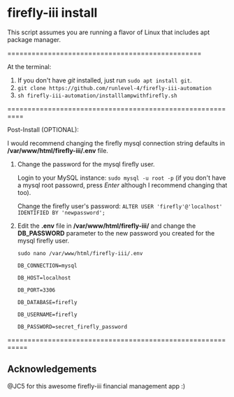 # firefly-iii install
This script assumes you are running a flavor of Linux that includes apt package manager.

================================================

At the terminal:

  1. If you don't have _git_ installed, just run `sudo apt install git`.
  2. `git clone https://github.com/runlevel-4/firefly-iii-automation`
  3. `sh firefly-iii-automation/installlampwithfirefly.sh`

==========================================================

Post-Install (OPTIONAL):

I would recommend changing the firefly mysql connection string defaults in **/var/www/html/firefly-iii/.env** file.

  1.  Change the password for the mysql firefly user.

        Login to your MySQL instance: `sudo mysql -u root -p` (if you don't have a mysql root passowrd, press _Enter_ although I recommend changing that too).
        
        Change the firefly user's password: `ALTER USER 'firefly'@'localhost' IDENTIFIED BY 'newpassword';`
        
  2. Edit the **.env** file in **/var/www/html/firefly-iii/** and change the **DB_PASSWORD** parameter to the new password you created for the mysql firefly user.

        `sudo nano /var/www/html/firefly-iii/.env`

         DB_CONNECTION=mysql

         DB_HOST=localhost

         DB_PORT=3306

         DB_DATABASE=firefly

         DB_USERNAME=firefly

         DB_PASSWORD=secret_firefly_password
         
===========================================================

## Acknowledgements

@JC5 for this awesome firefly-iii financial management app :)
